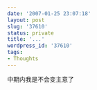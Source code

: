 ```yaml
---
date: '2007-01-25 23:07:18'
layout: post
slug: '37610'
status: private
title: '...'
wordpress_id: '37610'
tags:
- Thoughts
---
```


中期内我是不会变主意了
